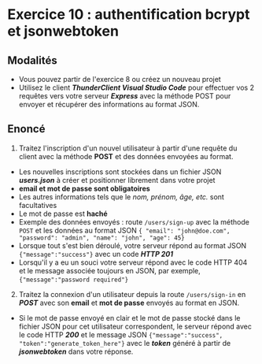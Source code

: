 # Exercice 10 : authentification bcrypt et jsonwebtoken

## Modalités

- Vous pouvez partir de l'exercice 8 ou créez un nouveau projet
- Utilisez le client ***ThunderClient Visual Studio Code*** pour effectuer vos 2 requêtes vers votre serveur ***Express*** avec la méthode POST pour envoyer et récupérer des informations au format JSON.

## Enoncé

1. Traitez l'inscription d'un nouvel utilisateur à partir d'une requête du client avec la méthode **POST** et des données envoyées au format.
- Les nouvelles inscriptions sont stockées dans un fichier JSON ***users.json*** à créer et positionner librement dans votre projet
- **email et mot de passe sont obligatoires**
- Les autres informations tels que le *nom, prénom, âge, etc.* sont facultatives
- Le mot de passe est **haché**
- Exemple des données envoyés : route  `/users/sign-up` avec la méthode `POST` et les données au format JSON `{ "email": "john@doe.com", "password": "admin", "name": "john", "age": 45}`
- Lorsque tout s'est bien déroulé, votre serveur répond au format JSON `{"message":"success"}` avec un code ***HTTP 201***
- Lorsqu'il y a eu un souci votre serveur répond avec le code HTTP 404 et le message associée toujours en JSON, par exemple, `{"message":"password required"}`
2. Traitez la connexion d'un utilisateur depuis la route `/users/sign-in` en ***POST*** avec son **email** et **mot de passe** envoyés au format en JSON.
- Si le mot de passe envoyé en clair et le mot de passe stocké dans le fichier JSON pour cet utilisateur correspondent, le serveur répond avec le code HTTP ***200*** et le message JSON `{"message":"success", "token":"generate_token_here"}` avec le  ***token*** généré à partir de ***jsonwebtoken*** dans votre réponse.
